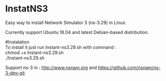 # InstatNS3
Easy way to install Network Simulator 3 (ns-3.29) in Linux.

Currently support Ubuntu 18.04 and latest Debian-based distribution.

#Instalation
<br>To install it just run Instant-ns3.29.sh with command :
<br>chmod +x Instant-ns3.29.sh
<br>./Instant-ns3.29.sh

Support ns-3 in : http://www.nsnam.org and https://github.com/nsnam/ns-3-dev-git
